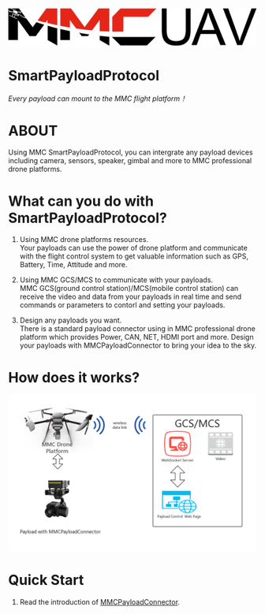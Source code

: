 ![logo](./resources/logo.png)
# SmartPayloadProtocol
*Every payload can mount to the MMC flight platform！*  

# ABOUT
Using MMC SmartPayloadProtocol, you can intergrate any payload devices 
including camera, sensors, speaker, gimbal and more to MMC professional 
drone platforms. 
 
# What can you do with SmartPayloadProtocol?
1. Using MMC drone platforms resources.  
Your payloads can use the power of drone platform and communicate with 
the flight control system to get valuable information such as GPS, Battery, Time, 
Attitude and more.

2. Using MMC GCS/MCS to communicate with your payloads.  
MMC GCS(ground control station)/MCS(mobile control station) can receive the 
video and data from your payloads in real time and send commands or parameters 
to contorl and setting your payloads.  

3. Design any payloads you want.  
There is a standard payload connector using in MMC professional drone platform 
which provides Power, CAN, NET, HDMI port and more. Design your payloads with
MMCPayloadConnector to bring your idea to the sky.

# How does it works?
![logo](./resources/frame.png)

# Quick Start
1. Read the introduction of [MMCPayloadConnector](./hardware/hardware.md).

